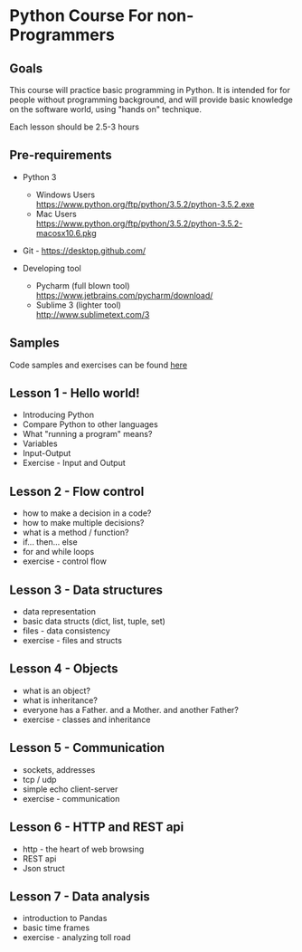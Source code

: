 Python Course For non-Programmers
=================================

Goals
-----
This course will practice basic programming in Python.
It is intended for for people without programming background,
and will provide basic knowledge on the software world, using
"hands on" technique.

Each lesson should be 2.5-3 hours

Pre-requirements
----------------
* Python 3
    * Windows Users <br>
    https://www.python.org/ftp/python/3.5.2/python-3.5.2.exe
    * Mac Users <br>
    https://www.python.org/ftp/python/3.5.2/python-3.5.2-macosx10.6.pkg

* Git - https://desktop.github.com/

* Developing tool
    * Pycharm (full blown tool) <br>
    https://www.jetbrains.com/pycharm/download/
    * Sublime 3 (lighter tool) <br>
    http://www.sublimetext.com/3


Samples
-------
Code samples and exercises can be found [here](https://github.com/idosekely/python-lessons
)

Lesson 1 - Hello world!
-----------------------
* Introducing Python
* Compare Python to other languages
* What "running a program" means?
* Variables
* Input-Output
* Exercise - Input and Output

Lesson 2 - Flow control
-----------------------
* how to make a decision in a code?
* how to make multiple decisions?
* what is a method / function?
* if... then... else
* for and while loops
* exercise - control flow

Lesson 3 - Data structures
--------------------------
* data representation
* basic data structs (dict, list, tuple, set)
* files - data consistency
* exercise - files and structs

Lesson 4 - Objects
------------------
* what is an object?
* what is inheritance?
* everyone has a Father. and a Mother. and another Father?
* exercise - classes and inheritance

Lesson 5 - Communication
------------------------
* sockets, addresses
* tcp / udp
* simple echo client-server
* exercise - communication

Lesson 6 - HTTP and REST api
-----------------------------
* http - the heart of web browsing
* REST api
* Json struct

Lesson 7 - Data analysis
-----------------------------
* introduction to Pandas
* basic time frames
* exercise - analyzing toll road
